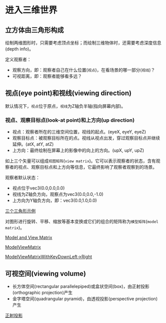 # 进入三维世界

## 立方体由三角形构成

绘制两维图形时，只需要考虑顶点坐标；而绘制三维物体时，还需要考虑深度信息(depth info)。

定义观察者：

- 观察方向，即：观察者自己在什么位置(`视点`)，在看场景的哪一部分(`视线`)？
- 可视距离，即：观察者能够看多远？

## 视点(eye point)和视线(viewing direction)

默认情况下，`视点`位于原点，`视线`为Z轴负半轴(指向屏幕内部)。

### 视点、观察目标点(look-at point)和上方向(up direction)

- 视点：观察者所在的三维空间位置，视线的起点。(eyeX, eyeY, eyeZ)
- 观察目标点：被观察目标所在的点。视线从视点出发，穿过观察目标点并继续延伸。(atX, atY, atZ)
- 上方向：最终绘制在屏幕上的影像中的向上的方向。(upX, upY, upZ)

如上三个矢量可以组成`视图矩阵`(`view matrix`)。它可以表示观察者的状态，含有观察者的视点、观察目标点和上方向等信息，它最终影响了观察者观察到的场景。

观察者默认状态：

- 视点位于vec3(0.0,0.0,0.0)
- 视线为Z轴负方向，观察点为vec3(0.0,0.0,-1.0)
- 上方向为Y轴负方向，即：vec3(0.0,1.0,0.0)


[三个三角形示例](01lookattriangles.html)

对图形进行旋转、平移、缩放等基本变换或它们的组合的矩阵称为`模型矩阵`(`model matrix`)。

[Model and View Matrix](02lookattrianglesRotation.html)

[ModelViewMatrix](03lookattrianglesRotation.html)

[ModelViewMatrixWithKeyDownLeft->Right](04lookattrianglesRotationKey.html)

## 可视空间(viewing volume)

- 长方体空间(rectangular parallelepiped)或盒状空间(box)，由正射投影(orthographic projection)产生
- 金字塔空间(quadrangular pyramid)，由透视投影(perspective projection)产生

[正射投影](OrthoView.html)